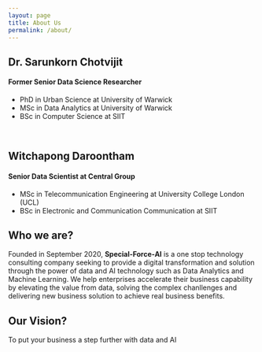 ```yaml
---
layout: page
title: About Us
permalink: /about/
---
```


## Dr. Sarunkorn Chotvijit
#### Former Senior Data Science Researcher
* PhD in Urban Science at University of Warwick
* MSc in Data Analytics at University of Warwick
* BSc in Computer Science at SIIT

<br>

## Witchapong Daroontham
#### Senior Data Scientist at Central Group
* MSc in Telecommunication Engineering at University College London (UCL)
* BSc in Electronic and Communication Communication at SIIT

<!---
itemise:
* 
* 
-->

## Who we are?
Founded in September 2020, **Special-Force-AI** is a one stop technology consulting company seeking to provide a digital transformation and solution through the power of data and AI technology such as Data Analytics and Machine Learning. We help enterprises accelerate their business capability by elevating the value from data, solving the complex chanllenges and delivering new business solution to achieve real business benefits.

## Our Vision?
To put your business a step further with data and AI
